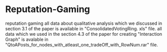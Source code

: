 # Reputation-Gaming
reputation gaming
all data about qualitative analysis which we discussed in section 3.1 of the paper is available in "ConsolidatedVotingRing. xls" file.
all data  which we used in the section 4.3 of the paper for creating "Interaction Graph" is avalable in "QtoAPosts_for_nodes_with_atleast_one_tradeOff_with_RowNum.rar" file.



